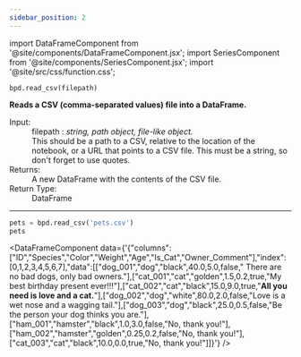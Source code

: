 ```yaml
---
sidebar_position: 2
---
```


import DataFrameComponent from '@site/components/DataFrameComponent.jsx';
import SeriesComponent from '@site/components/SeriesComponent.jsx';
import '@site/src/css/function.css';

<code>bpd.read_csv(filepath)</code>

<div className='base'>
    <!-- Description -->
    <p><strong>Reads a CSV (comma-separated values) file into a DataFrame.</strong></p>
    <dl>
        <!-- Input -->
        <dt className='term'>Input:</dt>
        <dd className='parameter'>filepath : <em>string, path object, file-like object.</em></dd>
        <dd className='parameter-description'>This should be a path to a CSV, relative to the location of the notebook, or a URL that points to a CSV file. This must be a string, so don't forget to use quotes.</dd>
        <!-- Returns -->
        <dt className='term'>Returns:</dt>
        <dd>A new DataFrame with the contents of the CSV file.</dd>
        <!-- Return Type -->
        <dt className='term'>Return Type:</dt>
        <dd>DataFrame</dd>
    </dl>
</div>

---

```python
pets = bpd.read_csv('pets.csv')
pets
```

<DataFrameComponent data={'{"columns":["ID","Species","Color","Weight","Age","Is_Cat","Owner_Comment"],"index":[0,1,2,3,4,5,6,7],"data":[["dog_001","dog","black",40.0,5.0,false,"      There are no bad dogs, only bad owners."],["cat_001","cat","golden",1.5,0.2,true,"My best birthday present ever!!!"],["cat_002","cat","black",15.0,9.0,true,"****All you need is love and a cat.****"],["dog_002","dog","white",80.0,2.0,false,"Love is a wet nose and a wagging tail."],["dog_003","dog","black",25.0,0.5,false,"Be the person your dog thinks you are."],["ham_001","hamster","black",1.0,3.0,false,"No, thank you!"],["ham_002","hamster","golden",0.25,0.2,false,"No, thank you!"],["cat_003","cat","black",10.0,0.0,true,"No, thank you!"]]}'} />
